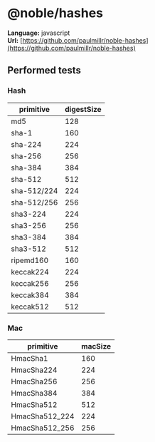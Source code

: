 # @noble/hashes

**Language:**
javascript\
**Url:**
[https://github.com/paulmillr/noble-hashes](https://github.com/paulmillr/noble-hashes)

## Performed tests

### Hash

| primitive | digestSize |
| --- | --- |
| md5 | 128 |
| sha-1 | 160 |
| sha-224 | 224 |
| sha-256 | 256 |
| sha-384 | 384 |
| sha-512 | 512 |
| sha-512/224 | 224 |
| sha-512/256 | 256 |
| sha3-224 | 224 |
| sha3-256 | 256 |
| sha3-384 | 384 |
| sha3-512 | 512 |
| ripemd160 | 160 |
| keccak224 | 224 |
| keccak256 | 256 |
| keccak384 | 384 |
| keccak512 | 512 |

### Mac

| primitive | macSize |
| --- | --- |
| HmacSha1 | 160 |
| HmacSha224 | 224 |
| HmacSha256 | 256 |
| HmacSha384 | 384 |
| HmacSha512 | 512 |
| HmacSha512_224 | 224 |
| HmacSha512_256 | 256 |
